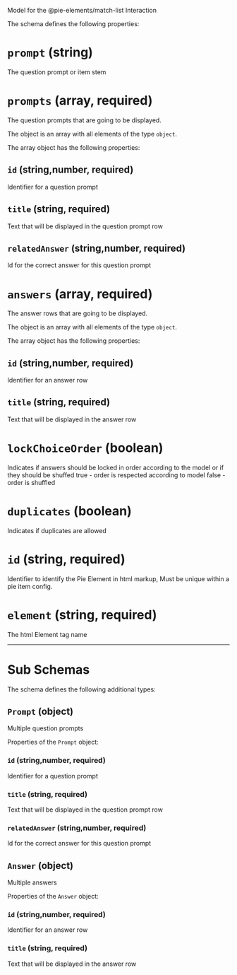 Model for the @pie-elements/match-list Interaction

The schema defines the following properties:

# `prompt` (string)

The question prompt or item stem

# `prompts` (array, required)

The question prompts that are going to be displayed.

The object is an array with all elements of the type `object`.

The array object has the following properties:

## `id` (string,number, required)

Identifier for a question prompt

## `title` (string, required)

Text that will be displayed in the question prompt row

## `relatedAnswer` (string,number, required)

Id for the correct answer for this question prompt

# `answers` (array, required)

The answer rows that are going to be displayed.

The object is an array with all elements of the type `object`.

The array object has the following properties:

## `id` (string,number, required)

Identifier for an answer row

## `title` (string, required)

Text that will be displayed in the answer row

# `lockChoiceOrder` (boolean)

Indicates if answers should be locked in order according to the model or if they should be shuffed
true - order is respected according to model
false - order is shuffled

# `duplicates` (boolean)

Indicates if duplicates are allowed

# `id` (string, required)

Identifier to identify the Pie Element in html markup, Must be unique within a pie item config.

# `element` (string, required)

The html Element tag name

---

# Sub Schemas

The schema defines the following additional types:

## `Prompt` (object)

Multiple question prompts

Properties of the `Prompt` object:

### `id` (string,number, required)

Identifier for a question prompt

### `title` (string, required)

Text that will be displayed in the question prompt row

### `relatedAnswer` (string,number, required)

Id for the correct answer for this question prompt

## `Answer` (object)

Multiple answers

Properties of the `Answer` object:

### `id` (string,number, required)

Identifier for an answer row

### `title` (string, required)

Text that will be displayed in the answer row
